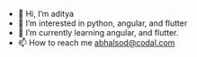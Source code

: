 - 👋 Hi, I’m aditya
- 👀 I’m interested in python, angular, and flutter
- 🌱 I’m currently learning angular, and flutter.
- 📫 How to reach me abhalsod@codal.com

<!---
codal-aditya/codal-aditya is a ✨ special ✨ repository because its `README.md` (this file) appears on your GitHub profile.
You can click the Preview link to take a look at your changes.
--->
